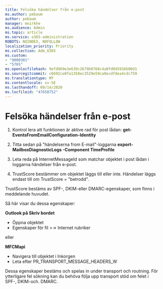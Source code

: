 ```yaml
---
title: Felsöka händelser från e-post
ms.author: pebaum
author: pebaum
manager: mnirkhe
ms.audience: Admin
ms.topic: article
ms.service: o365-administration
ROBOTS: NOINDEX, NOFOLLOW
localization_priority: Priority
ms.collection: Adm_O365
ms.custom:
- "9000301"
- "5765"
ms.openlocfilehash: 9efd969e3e639c2679b0768c4a0fd045916b00d1
ms.sourcegitcommit: c6692ce0fa1358ec3529e59ca0ecdfdea4cdc759
ms.translationtype: MT
ms.contentlocale: sv-SE
ms.lasthandoff: 09/14/2020
ms.locfileid: "47658752"
---
```

# <a name="troubleshooting-events-from-email"></a>Felsöka händelser från e-post

1. Kontrol lera att funktionen är aktive rad för post lådan: **get- <mailbox> EventsFromEmailConfiguration-Identity**

2. Titta sedan på "händelserna from E-mail"-loggarna **export-MailboxDiagnosticLogs <mailbox> -Component TimeProfile**

3. Leta reda på InternetMessageId som matchar objektet i post lådan i loggarna händelser från e-post.  

4. TrustScore bestämmer om objektet läggs till eller inte. Händelser läggs endast till om TrustScore = "betrodd".

TrustScore bestäms av SPF-, DKIM-eller DMARC-egenskaper, som finns i meddelande huvudet.

Så här visar du dessa egenskaper:

**Outlook på Skriv bordet**

- Öppna objektet
- Egenskaper för fil >-> Internet rubriker

eller

**MFCMapi**

- Navigera till objektet i Inkorgen
- Leta efter PR_TRANSPORT_MESSAGE_HEADERS_W

Dessa egenskaper bestäms och spelas in under transport och routning. För ytterligare fel sökning kan du behöva följa upp transport stöd om felet i SPF-, DKIM-och. DMARC.